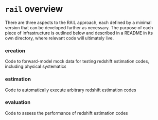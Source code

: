 # `rail` overview

There are three aspects to the RAIL approach, each defined by a minimal version that can be developed further as necessary.
The purpose of each piece of infrastructure is outlined below and described in a README in its own directory, where relevant code will ultimately live.

### creation

Code to forward-model mock data for testing redshift estimation codes, including physical systematics

### estimation

Code to automatically execute arbitrary redshift estimation codes

### evaluation

Code to assess the performance of redshift estimation codes
